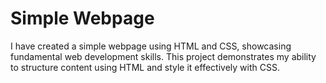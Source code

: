 # Simple Webpage

I have created a simple webpage using HTML and CSS, showcasing fundamental web development skills. 
This project demonstrates my ability to structure content using HTML and style it effectively with CSS.
